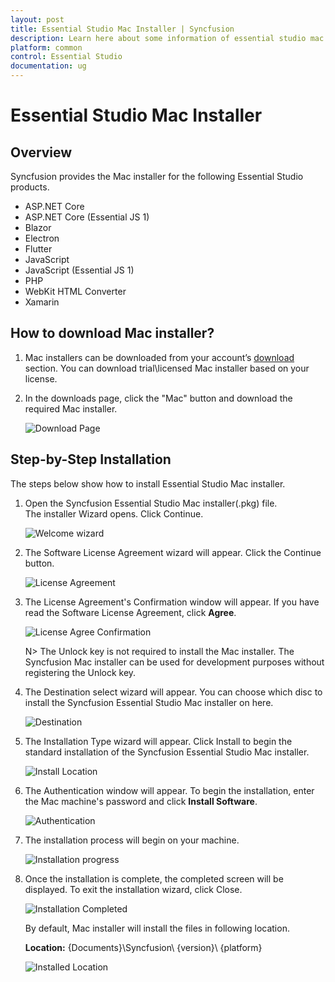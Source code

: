 ```yaml
---
layout: post
title: Essential Studio Mac Installer | Syncfusion
description: Learn here about some information of essential studio mac installer and more details for installation
platform: common
control: Essential Studio
documentation: ug
---
```


# Essential Studio Mac Installer

## Overview

Syncfusion provides the Mac installer for the following Essential Studio products.

* ASP.NET Core
* ASP.NET Core (Essential JS 1)
* Blazor
* Electron
* Flutter
* JavaScript
* JavaScript (Essential JS 1)
* PHP
* WebKit HTML Converter
* Xamarin

## How to download Mac installer?

1. Mac installers can be downloaded from your account’s [download](https://help.syncfusion.com/common/essential-studio/download) section. You can download trial\licensed Mac installer based on your license.

2. In the downloads page, click the "Mac" button and download the required Mac installer.

   ![Download Page](Mac-Installer_images/Mac_Download.png)  

## Step-by-Step Installation

The steps below show how to install Essential Studio Mac installer. 

1. Open the Syncfusion Essential Studio Mac installer(.pkg) file. The installer Wizard opens. Click Continue.

   ![Welcome wizard](Mac-Installer_images/Mac_Installer1.png)
   

2. The Software License Agreement wizard will appear. Click the Continue button.

   ![License Agreement](Mac-Installer_images/Mac_Installer2.png)   
   

3. The License Agreement's Confirmation window will appear. If you have read the Software License Agreement, click **Agree**.

   ![License Agree Confirmation](Mac-Installer_images/Mac_Installer3.png)
   
   N> The Unlock key is not required to install the Mac installer. The Syncfusion Mac installer can be used for development purposes without registering the Unlock key.


4. The Destination select wizard will appear. You can choose which disc to install the Syncfusion Essential Studio Mac installer on here.

   ![Destination](Mac-Installer_images/Mac_Installer5.png)

5. The Installation Type wizard will appear. Click Install to begin the standard installation of the Syncfusion Essential Studio Mac installer.

   ![Install Location](Mac-Installer_images/Mac_Installer6.png)

6. The Authentication window will appear. To begin the installation, enter the Mac machine's password and click **Install Software**.

   ![Authentication](Mac-Installer_images/Mac_Installer7.png)

7. The installation process will begin on your machine. 
   
   ![Installation progress](Mac-Installer_images/Mac_Installer8.png)
   
8. Once the installation is complete, the completed screen will be displayed. To exit the installation wizard, click Close. 

   ![Installation Completed](Mac-Installer_images/Mac_Installer9.png)
   
   By default, Mac installer will install the files in following location.

   **Location:** {Documents}\Syncfusion\ {version}\ {platform}
   
   ![Installed Location](Mac-Installer_images/Mac_Installer10.png)


